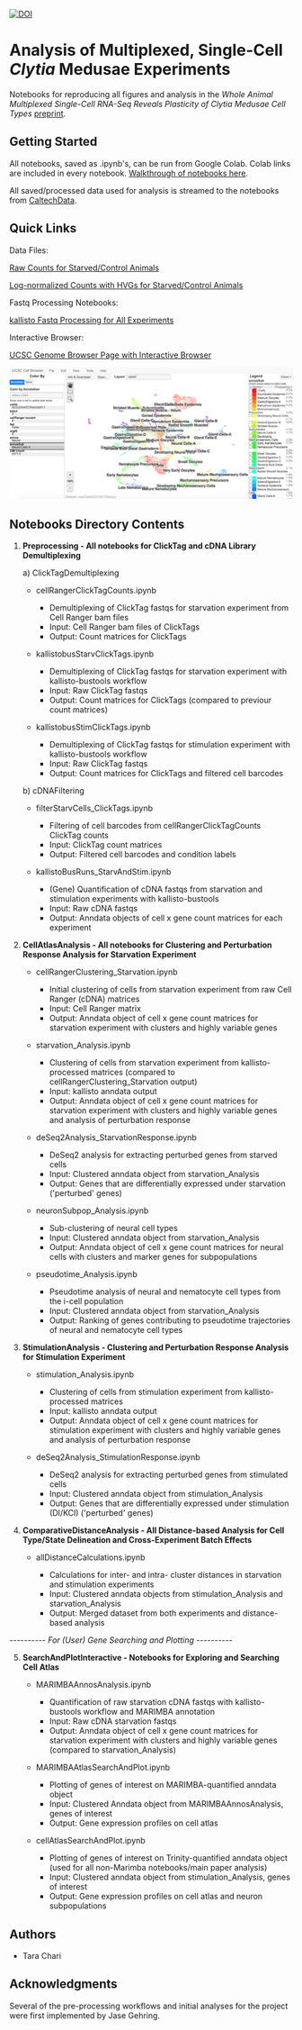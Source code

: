 [![DOI](https://zenodo.org/badge/263981523.svg)](https://zenodo.org/badge/latestdoi/263981523)
# Analysis of Multiplexed, Single-Cell *Clytia* Medusae Experiments

Notebooks for reproducing all figures and analysis in the *Whole Animal Multiplexed Single-Cell RNA-Seq Reveals Plasticity of *Clytia* Medusae Cell Types* [preprint](https://doi.org/10.1101/2021.01.22.427844).

## Getting Started

All notebooks, saved as .ipynb's, can be run from Google Colab. Colab links are included in every notebook.
[Walkthrough of notebooks here](https://pachterlab.github.io/CWGFLHGCCHAP_2021/).

All saved/processed data used for analysis is streamed to the notebooks from [CaltechData](https://data.caltech.edu/).

## Quick Links
Data Files:

[Raw Counts for Starved/Control Animals](http://dx.doi.org/10.22002/D1.1797)

[Log-normalized Counts with HVGs for Starved/Control Animals](http://dx.doi.org/10.22002/D1.1796)

Fastq Processing Notebooks:

[kallisto Fastq Processing for All Experiments](https://github.com/pachterlab/CWGFLHGCCHAP_2021/blob/master/notebooks/Preprocessing/cDNAFiltering/kallistoBusRuns_StarvAndStim.ipynb)

Interactive Browser:

[UCSC Genome Browser Page with Interactive Browser](http://evolution.caltech.edu/genomebrowser/cgi-bin/hgGateway?genome=clyHem1&hubUrl=http://evolution.caltech.edu/genomebrowser/hubExamples/hubAssembly/clytia/hub.txt)

![](https://github.com/pachterlab/CWGFLHGCCHAP_2021/blob/master/browser.png?raw=true "UCSC Browser")


## Notebooks Directory Contents

1) **Preprocessing - All notebooks for ClickTag and cDNA Library Demultiplexing**

    a) ClickTagDemultiplexing
    
      - cellRangerClickTagCounts.ipynb
      
        - Demultiplexing of ClickTag fastqs for starvation experiment from Cell Ranger bam files
		- Input: Cell Ranger bam files of ClickTags
		- Output: Count matrices for ClickTags
      
      
      
      - kallistobusStarvClickTags.ipynb
      
        - Demultiplexing of ClickTag fastqs for starvation experiment with kallisto-bustools workflow
		- Input: Raw ClickTag fastqs
		- Output: Count matrices for ClickTags (compared to previour count matrices)
      
      
      - kallistobusStimClickTags.ipynb
      
        - Demultiplexing of ClickTag fastqs for stimulation experiment with kallisto-bustools workflow
		- Input: Raw ClickTag fastqs
		- Output: Count matrices for ClickTags and filtered cell barcodes

    
    b) cDNAFiltering
    
      - filterStarvCells_ClickTags.ipynb
      
        - Filtering of cell barcodes from cellRangerClickTagCounts ClickTag counts
		- Input: ClickTag count matrices
		- Output: Filtered cell barcodes and condition labels
      

      - kallistoBusRuns_StarvAndStim.ipynb
      
        - (Gene) Quantification of cDNA fastqs from starvation and stimulation experiments with kallisto-bustools
		- Input: Raw cDNA fastqs
		- Output: Anndata objects of cell x gene count matrices for each experiment
	
2) **CellAtlasAnalysis  - All notebooks for Clustering and Perturbation Response Analysis for Starvation Experiment**

    - cellRangerClustering_Starvation.ipynb
      
        - Initial clustering of cells from starvation experiment from raw Cell Ranger (cDNA) matrices
		- Input: Cell Ranger matrix
		- Output: Anndata object of cell x gene count matrices for starvation experiment with clusters and highly variable genes
    
    
    - starvation_Analysis.ipynb
      
        - Clustering of cells from starvation experiment from kallisto-processed matrices (compared to cellRangerClustering_Starvation output)
		- Input: kallisto anndata output 
		- Output: Anndata object of cell x gene count matrices for starvation experiment with clusters and highly variable genes and analysis of perturbation response

    - deSeq2Analysis_StarvationResponse.ipynb
      
        - DeSeq2 analysis for extracting perturbed genes from starved cells
		- Input: Clustered anndata object from starvation_Analysis 
		- Output: Genes that are differentially expressed under starvation ('perturbed' genes)

    
    - neuronSubpop_Analysis.ipynb
      
        - Sub-clustering of neural cell types
		- Input: Clustered anndata object from starvation_Analysis
		- Output: Anndata object of cell x gene count matrices for neural cells with clusters and marker genes for subpopulations
    

    - pseudotime_Analysis.ipynb
      
        - Pseudotime analysis of neural and nematocyte cell types from the i-cell population
		- Input: Clustered anndata object from starvation_Analysis
		- Output: Ranking of genes contributing to pseudotime trajectories of neural and nematocyte cell types
    
  
 
3) **StimulationAnalysis - Clustering and Perturbation Response Analysis for Stimulation Experiment**

    - stimulation_Analysis.ipynb
      
        - Clustering of cells from stimulation experiment from kallisto-processed matrices
		- Input: kallisto anndata output 
		- Output: Anndata object of cell x gene count matrices for stimulation experiment with clusters and highly variable genes and analysis of perturbation response
    
    
    - deSeq2Analysis_StimulationResponse.ipynb
      
        - DeSeq2 analysis for extracting perturbed genes from stimulated cells
		- Input: Clustered anndata object from stimulation_Analysis
		- Output: Genes that are differentially expressed under stimulation (DI/KCl) ('perturbed' genes)
    

4) **ComparativeDistanceAnalysis - All Distance-based Analysis for Cell Type/State Delineation and Cross-Experiment Batch Effects**
  
    - allDistanceCalculations.ipynb
      
        - Calculations for inter- and intra- cluster distances in starvation and stimulation experiments 
		- Input: Clustered anndata objects from stimulation_Analysis and starvation_Analysis
		- Output: Merged dataset from both experiments and distance-based analysis
   
   
   
*---------- For (User) Gene Searching and Plotting ----------*

5) **SearchAndPlotInteractive - Notebooks for Exploring and Searching Cell Atlas**

    - MARIMBAAnnosAnalysis.ipynb
      
        - Quantification of raw starvation cDNA fastqs with kallisto-bustools workflow and MARIMBA annotation
		- Input: Raw cDNA starvation fastqs
		- Output: Anndata object of cell x gene count matrices for starvation experiment with clusters and highly variable genes (compared to starvation_Analysis)

    
    - MARIMBAAtlasSearchAndPlot.ipynb
      
        - Plotting of genes of interest on MARIMBA-quantified anndata object
		- Input: Clustered Anndata object from MARIMBAAnnosAnalysis, genes of interest
		- Output: Gene expression profiles on cell atlas

    
    - cellAtlasSearchAndPlot.ipynb
      
        - Plotting of genes of interest on Trinity-quantified anndata object (used for all non-Marimba notebooks/main paper analysis)
		- Input: Clustered anndata object from stimulation_Analysis, genes of interest
		- Output: Gene expression profiles on cell atlas and neuron subpopulations
    



## Authors

* Tara Chari

## Acknowledgments

Several of the pre-processing workflows and initial analyses for the project were first implemented by Jase Gehring.







